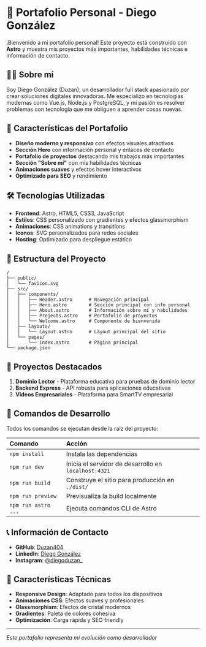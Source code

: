 # 💼 Portafolio Personal - Diego González

¡Bienvenido a mi portafolio personal! Este proyecto está construido con **Astro** y muestra mis proyectos más importantes, habilidades técnicas e información de contacto.

## 👨‍💻 Sobre mí

Soy Diego González (Duzan), un desarrollador full stack apasionado por crear soluciones digitales innovadoras. Me especializo en tecnologías modernas como Vue.js, Node.js y PostgreSQL, y mi pasión es resolver problemas con tecnología que me obliguen a aprender cosas nuevas.

## 🚀 Características del Portafolio

- **Diseño moderno y responsivo** con efectos visuales atractivos
- **Sección Hero** con información personal y enlaces de contacto
- **Portafolio de proyectos** destacando mis trabajos más importantes
- **Sección "Sobre mí"** con mis habilidades técnicas
- **Animaciones suaves** y efectos hover interactivos
- **Optimizado para SEO** y rendimiento

## 🛠️ Tecnologías Utilizadas

- **Frontend**: Astro, HTML5, CSS3, JavaScript
- **Estilos**: CSS personalizado con gradientes y efectos glassmorphism
- **Animaciones**: CSS animations y transitions
- **Iconos**: SVG personalizados para redes sociales
- **Hosting**: Optimizado para despliegue estático

## 📂 Estructura del Proyecto

```text
/
├── public/
│   └── favicon.svg
├── src/
│   ├── components/
│   │   ├── Header.astro      # Navegación principal
│   │   ├── Hero.astro        # Sección principal con info personal
│   │   ├── About.astro       # Información sobre mí y habilidades
│   │   ├── Projects.astro    # Portafolio de proyectos
│   │   └── Welcome.astro     # Componente de bienvenida
│   ├── layouts/
│   │   └── Layout.astro      # Layout principal del sitio
│   └── pages/
│       └── index.astro       # Página principal
└── package.json
```

## 🎯 Proyectos Destacados

1. **Dominio Lector** - Plataforma educativa para pruebas de dominio lector
2. **Backend Express** - API robusta para aplicaciones educativas
3. **Videos Empresariales** - Plataforma para SmartTV empresarial

## 🧞 Comandos de Desarrollo

Todos los comandos se ejecutan desde la raíz del proyecto:

| Comando                   | Acción                                           |
| :------------------------ | :----------------------------------------------- |
| `npm install`             | Instala las dependencias                         |
| `npm run dev`             | Inicia el servidor de desarrollo en `localhost:4321` |
| `npm run build`           | Construye el sitio para producción en `./dist/` |
| `npm run preview`         | Previsualiza la build localmente                 |
| `npm run astro ...`       | Ejecuta comandos CLI de Astro                    |

## 📞 Información de Contacto

- **GitHub**: [Duzan404](https://github.com/Duzan404)
- **LinkedIn**: [Diego González](https://www.linkedin.com/in/diego-gonz%C3%A1lez-78a0b4249/)
- **Instagram**: [@diegoduzan_](https://www.instagram.com/diegoduzan_/)

## 🌟 Características Técnicas

- **Responsive Design**: Adaptado para todos los dispositivos
- **Animaciones CSS**: Efectos suaves y profesionales
- **Glassmorphism**: Efectos de cristal modernos
- **Gradientes**: Paleta de colores cohesiva
- **Optimización**: Carga rápida y SEO friendly

---

*Este portafolio representa mi evolución como desarrollador*
